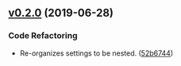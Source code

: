 <a name="v0.2.0"></a>
## [v0.2.0](https://github.com/alexseitsinger/django_ajax_access/compare/7c060c749d3bca5f03a45dc4bad4dade13b33d2f...v0.2.0) (2019-06-28)

### Code Refactoring
- Re-organizes settings to be nested. ([52b6744](https://github.com/alexseitsinger/django_ajax_access/commit/52b6744d5b0ac587508a948b12ecc61da43160b4))


